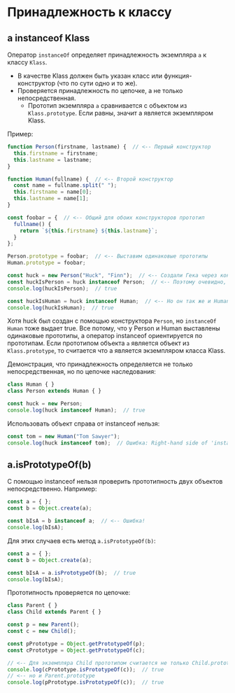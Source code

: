 # Принадлежность к классу

## a instanceof Klass

Оператор `instanceOf` определяет принадлежность экземпляра `a` к классу `Klass`.

* В качестве Klass должен быть указан класс или функция-конструктор (что по сути одно и то же).
* Проверяется принадлежность по цепочке, а не только непосредственная.
  * Прототип экземпляра `a` сравнивается с объектом из `Klass.prototype`. Если равны, значит a является экземпляром Klass.

Пример:

```javascript
function Person(firstname, lastname) {  // <-- Первый конструктор
  this.firstname = firstname;
  this.lastname = lastname;
}

function Human(fullname) {  // <-- Второй конструктор
  const name = fullname.split(" ");
  this.firstname = name[0];
  this.lastname = name[1];
}

const foobar = {  // <-- Общий для обоих конструкторов прототип
  fullname() {
    return `${this.firstname} ${this.lastname}`;
  }
};

Person.prototype = foobar;  // <-- Выставим одинаковые прототипы
Human.prototype = foobar;

const huck = new Person("Huck", "Finn");  // <-- Создали Гека через конструктор Person
const huckIsPerson = huck instanceof Person;  // <-- Поэтому очевидно, что Гек это Person
console.log(huckIsPerson);  // true

const huckIsHuman = huck instanceof Human;  // <-- Но он так же и Human
console.log(huckIsHuman);  // true
```

Хотя huck был создан с помощью конструктора `Person`, но `instanceOf Human` тоже выдает true. Все потому, что у Person и Human выставлены одинаковые прототипы, а оператор instanceof ориентируется по прототипам. Если прототипом объекта `a` является объект из `Klass.prototype`, то считается что a является экземпляром класса Klass.

Демонстрация, что принадлежность определяется не только непосредственная, но по цепочке наследования:

```javascript
class Human { }
class Person extends Human { }

const huck = new Person;
console.log(huck instanceof Human);  // true
```

Использовать объект справа от instanceof нельзя:

```javascript
const tom = new Human("Tom Sawyer");
console.log(huck instanceof tom);  // Ошибка: Right-hand side of 'instanceof' is not callable
```



## a.isPrototypeOf(b)

С помощью instanceof нельзя проверить прототипность двух объектов непосредственно. Например:

```javascript
const a = { };
const b = Object.create(a);

const bIsA = b instanceof a;  // <-- Ошибка!
console.log(bIsA);
```

Для этих случаев есть метод `a.isPrototypeOf(b)`:

```javascript
const a = { };
const b = Object.create(a);

const bIsA = a.isPrototypeOf(b);  // true
console.log(bIsA);
```

Прототипность проверяется по цепочке:

```javascript
class Parent { }
class Child extends Parent { }

const p = new Parent();
const c = new Child();

const pPrototype = Object.getPrototypeOf(p);
const cPrototype = Object.getPrototypeOf(c);

// <-- Для экземпляра Child прототипом считается не только Child.prototype,
console.log(cPrototype.isPrototypeOf(c));  // true
// <-- но и Parent.prototype
console.log(pPrototype.isPrototypeOf(c));  // true
```

